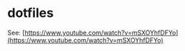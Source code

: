 # dotfiles

See: [https://www.youtube.com/watch?v=mSXOYhfDFYo](https://www.youtube.com/watch?v=mSXOYhfDFYo)
